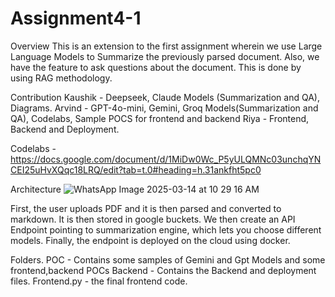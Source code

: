 # Assignment4-1
Overview
This is an extension to the first assignment wherein we use Large Language Models to Summarize the previously parsed document. Also, we have the feature to ask questions about the document. This is done by using RAG methodology.

Contribution
Kaushik - Deepseek, Claude Models (Summarization and QA), Diagrams.
Arvind - GPT-4o-mini, Gemini, Groq Models(Summarization and QA), Codelabs, Sample POCS for frontend and backend
Riya - Frontend, Backend and Deployment.

Codelabs - https://docs.google.com/document/d/1MiDw0Wc_P5yULQMNc03unchqYNCEI25uHvXQqc18LRQ/edit?tab=t.0#heading=h.31ankfht5pc0

Architecture
![WhatsApp Image 2025-03-14 at 10 29 16 AM](https://github.com/user-attachments/assets/ba486e58-4c1d-4f50-874e-b2daed6b6b2a)

First, the user uploads PDF and it is then parsed and converted to markdown.
It is then stored in google buckets.
We then create an API Endpoint pointing to summarization engine, which lets you choose different models.
Finally, the endpoint is deployed on the cloud using docker.



Folders.
POC - Contains some samples of Gemini and Gpt Models and some frontend,backend POCs
Backend - Contains the Backend and deployment files.
Frontend.py - the final frontend code.


